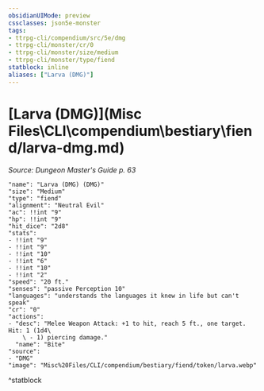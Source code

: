 ```yaml
---
obsidianUIMode: preview
cssclasses: json5e-monster
tags:
- ttrpg-cli/compendium/src/5e/dmg
- ttrpg-cli/monster/cr/0
- ttrpg-cli/monster/size/medium
- ttrpg-cli/monster/type/fiend
statblock: inline
aliases: ["Larva (DMG)"]
---
```

# [Larva (DMG)](Misc Files\CLI\compendium\bestiary\fiend/larva-dmg.md)
*Source: Dungeon Master's Guide p. 63*  

```statblock
"name": "Larva (DMG) (DMG)"
"size": "Medium"
"type": "fiend"
"alignment": "Neutral Evil"
"ac": !!int "9"
"hp": !!int "9"
"hit_dice": "2d8"
"stats":
- !!int "9"
- !!int "9"
- !!int "10"
- !!int "6"
- !!int "10"
- !!int "2"
"speed": "20 ft."
"senses": "passive Perception 10"
"languages": "understands the languages it knew in life but can't speak"
"cr": "0"
"actions":
- "desc": "Melee Weapon Attack: +1 to hit, reach 5 ft., one target. Hit: 1 (1d4\
    \ - 1) piercing damage."
  "name": "Bite"
"source":
- "DMG"
"image": "Misc%20Files/CLI/compendium/bestiary/fiend/token/larva.webp"
```
^statblock